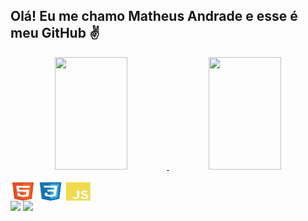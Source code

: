 ## Olá! Eu me chamo Matheus Andrade e esse é meu GitHub ✌️
<div align="center">
  <a href="https://github.com/Matheus-AA?tab=repositories"> 
  <img height="180em" width="48%" src="https://github-readme-stats.vercel.app/api?username=Matheus-AA&show_icons=true&theme=react&include_all_commits=true&count_private=true"/>
  <img height="180em" width="48%" src="https://github-readme-stats.vercel.app/api/top-langs/?username=Matheus-AA&layout=compact&langs_count=7&theme=react"/>
  </a>
</div>
<div style="display: inline_block"><br>
  <img align="center" alt="Matheus-HTML" height="30" width="40" src="https://raw.githubusercontent.com/devicons/devicon/master/icons/html5/html5-original.svg">
  <img align="center" alt="Matheus-CSS" height="30" width="40" src="https://raw.githubusercontent.com/devicons/devicon/master/icons/css3/css3-original.svg">
  <img align="center" alt="Matheus-Js" height="30" width="40" src="https://raw.githubusercontent.com/devicons/devicon/master/icons/javascript/javascript-plain.svg">
</div>
  
<div> 
    <a href="https://www.linkedin.com/in/matheus-aandrade/"><img src="https://img.shields.io/badge/-LinkedIn-%230077B5?style=for-the-badge&logo=linkedin&logoColor=white"></a> 
    <a href="https://www.instagram.com/matheus.andrade.a/"><img src="https://img.shields.io/badge/-Instagram-%23E4405F?style=for-the-badge&logo=instagram&logoColor=white"></a>
</div>
